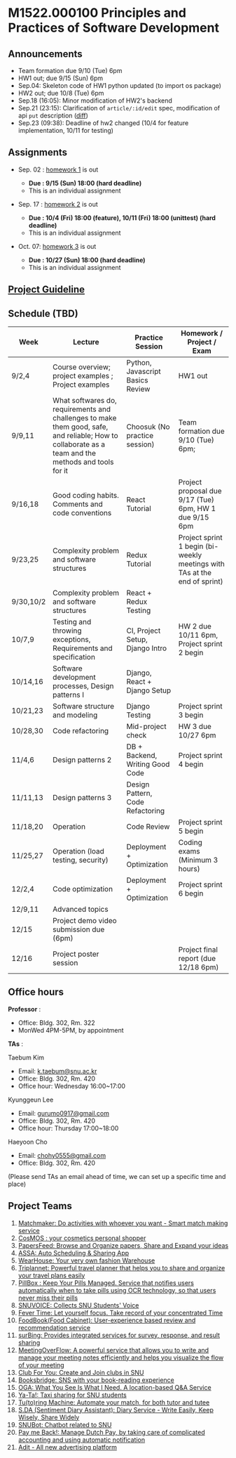 # M1522.000100 Principles and Practices of Software Development

## Announcements
- Team formation due 9/10 (Tue) 6pm
- HW1 out; due 9/15 (Sun) 6pm
- Sep.04: Skeleton code of HW1 python updated (to import os package)
- HW2 out; due 10/8 (Tue) 6pm
- Sep.18 (16:05): Minor modification of HW2's backend
- Sep.21 (23:15): Clarification of `article/:id/edit` spec, modification of api `put` description ([diff](https://github.com/swsnu/swppfall2019/commit/07dae919eba6b72155c64a9aa67fcacdcf7dfd1f))
- Sep.23 (09:38): Deadline of hw2 changed (10/4 for feature implementation, 10/11 for testing)


## Assignments

- Sep. 02 : [homework 1](hw1) is out
  - **Due : 9/15 (Sun) 18:00 (hard deadline)**
  - This is an individual assignment

- Sep. 17 : [homework 2](hw2) is out
  - **Due : 10/4 (Fri) 18:00 (feature), 10/11 (Fri) 18:00 (unittest) (hard deadline)**
  - This is an individual assignment
  
- Oct. 07: [homework 3](hw3) is out
  - **Due : 10/27 (Sun) 18:00 (hard deadline)**
  - This is an individual assignment

## [Project Guideline](project)

## Schedule (TBD)
| Week  | Lecture | Practice Session | Homework / Project / Exam |
|-------|---------|------------------|--------------------|
|9/2,4 | Course overview; project examples ; Project examples | Python, Javascript Basics Review | HW1 out |
|9/9,11| What softwares do, requirements and challenges to make them good, safe, and reliable; How to collaborate as a team and the methods and tools for it | Choosuk (No practice session) | Team formation due 9/10 (Tue) 6pm; 
|9/16,18 | Good coding habits. Comments and code conventions | React Tutorial |  Project proposal due 9/17 (Tue) 6pm, HW 1 due 9/15 6pm ||
|9/23,25 | Complexity problem and software structures | Redux Tutorial |  Project sprint 1 begin (bi-weekly meetings with TAs at the end of sprint) | 
|9/30,10/2 | Complexity problem and software structures | React + Redux Testing |  |
|10/7,9 | Testing and throwing exceptions, Requirements and specification | CI, Project Setup, Django Intro | HW 2 due 10/11 6pm, Project sprint 2 begin |
|10/14,16 | Software development processes, Design patterns I | Django, React + Django Setup | |
|10/21,23 | Software structure and modeling | Django Testing | Project sprint 3 begin |
|10/28,30 | Code refactoring | Mid-project check | HW 3 due 10/27 6pm |
|11/4,6 | Design patterns 2 | DB + Backend, Writing Good Code | Project sprint 4 begin |
|11/11,13 | Design patterns 3 | Design Pattern, Code Refactoring  |  |
|11/18,20 | Operation | Code Review | Project sprint 5 begin |
|11/25,27 | Operation (load testing, security) | Deployment + Optimization | Coding exams (Minimum 3 hours) |
|12/2,4 | Code optimization |Deployment + Optimization | Project sprint 6 begin |
|12/9,11 | Advanced topics | | |
|12/15 | Project demo video submission due (6pm) | | |
|12/16 | Project poster session | | Project final report (due 12/18 6pm) |

## Office hours
**Professor** : 
  - Office: Bldg. 302, Rm. 322
  - MonWed 4PM-5PM, by appointment
  
**TAs** :

Taebum Kim
  - Email: k.taebum@snu.ac.kr
  - Office: Bldg. 302, Rm. 420
  - Office hour: Wednesday 16:00~17:00

Kyunggeun Lee
  - Email: gurumo0917@gmail.com
  - Office: Bldg. 302, Rm. 420
  - Office hour: Thursday 17:00~18:00

Haeyoon Cho
  - Email: chohy0555@gmail.com
  - Office: Bldg. 302, Rm. 420

(Please send TAs an email ahead of time, we can set up a specific time and place)

## Project Teams
1. [Matchmaker: Do activities with whoever you want - Smart match making service](https://github.com/swsnu/swpp2019-team1)
2. [CosMOS : your cosmetics personal shopper](https://github.com/swsnu/swpp2019-team2)
3. [PapersFeed: Browse and Organize papers, Share and Expand your ideas](https://github.com/swsnu/swpp2019-team3)
4. [ASSA: Auto Scheduling & Sharing App](https://github.com/swsnu/swpp2019-team4)
5. [WearHouse: Your very own fashion Warehouse](https://github.com/swsnu/swpp2019-team5)
6. [Triplannet: Powerful travel planner that helps you to share and organize your travel plans easily](https://github.com/swsnu/swpp2019-team6)
7. [PillBox : Keep Your Pills Managed. Service that notifies users automatically when to take pills using OCR technology, so that users never miss their pills](https://github.com/swsnu/swpp2019-team7)
8. [SNUVOICE: Collects SNU Students' Voice](https://github.com/swsnu/swpp2019-team8)
9. [Fever Time: Let yourself focus. Take record of your concentrated Time](https://github.com/swsnu/swpp2019-team9)
10. [FoodBook(Food Cabinet): User-experience based review and recommendation service](https://github.com/swsnu/swpp2019-team10)
11. [surBing: Provides integrated services for survey, response, and result sharing](https://github.com/swsnu/swpp2019-team11)
12. [MeetingOverFlow: A powerful service that allows you to write and manage your meeting notes efficiently and helps you visualize the flow of your meeting](https://github.com/swsnu/swpp2019-team12)
13. [Club For You: Create and Join clubs in SNU](https://github.com/swsnu/swpp2019-team13)
14. [Booksbridge: SNS with your book-reading experience](https://github.com/swsnu/swpp2019-team14)
15. [OGA: What You See Is What I Need. A location-based Q&A Service](https://github.com/swsnu/swpp2019-team15)
16. [Ya-Ta!: Taxi sharing for SNU students](https://github.com/swsnu/swpp2019-team16)
17. [Tu(to)ring Machine: Automate your match, for both tutor and tutee](https://github.com/swsnu/swpp2019-team17)
18. [S.DA (Sentiment Diary Assistant): Diary Service - Write Easily, Keep Wisely, Share Widely](https://github.com/swsnu/swpp2019-team18)
19. [SNUBot: Chatbot related to SNU](https://github.com/swsnu/swpp2019-team19)
20. [Pay me Back!: Manage Dutch Pay, by taking care of complicated accounting and using automatic notification](https://github.com/swsnu/swpp2019-team20)
21. [Adit - All new advertising platform](https://github.com/swsnu/swpp2019-team21)
